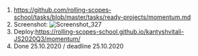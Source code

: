 1. https://github.com/rolling-scopes-school/tasks/blob/master/tasks/ready-projects/momentum.md
2. Screenshot:
![Screenshot_327](https://user-images.githubusercontent.com/67759183/97225069-26266e80-17e3-11eb-85c8-41babf3ef610.png)
3. Deploy:https://rolling-scopes-school.github.io/kantyshvitali-JS2020Q3/momentum/
4. Done 25.10.2020 / deadline 25.10.2020
